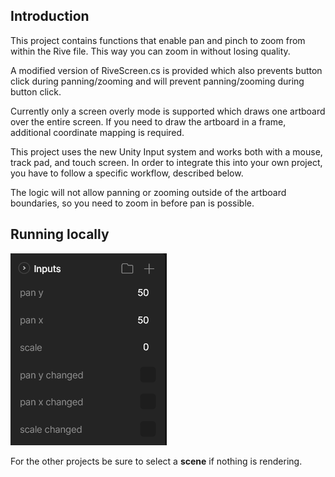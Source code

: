 ## Introduction

This project contains functions that enable pan and pinch to zoom from within the Rive file. This way you can zoom in without losing quality. 

A modified version of RiveScreen.cs is provided which also prevents button click during panning/zooming and will prevent panning/zooming during button click.

Currently only a screen overly mode is supported which draws one artboard over the entire screen. If you need to draw the artboard in a frame, additional coordinate mapping is required.

This project uses the new Unity Input system and works both with a mouse, track pad, and touch screen. In order to integrate this into your own project, you have to follow a specific workflow, described below.

The logic will not allow panning or zooming outside of the artboard boundaries, so you need to zoom in before pan is possible.

## Running locally

![Alt text](readme-png/inputs.png?raw=true)


For the other projects be sure to select a **scene** if nothing is rendering.
